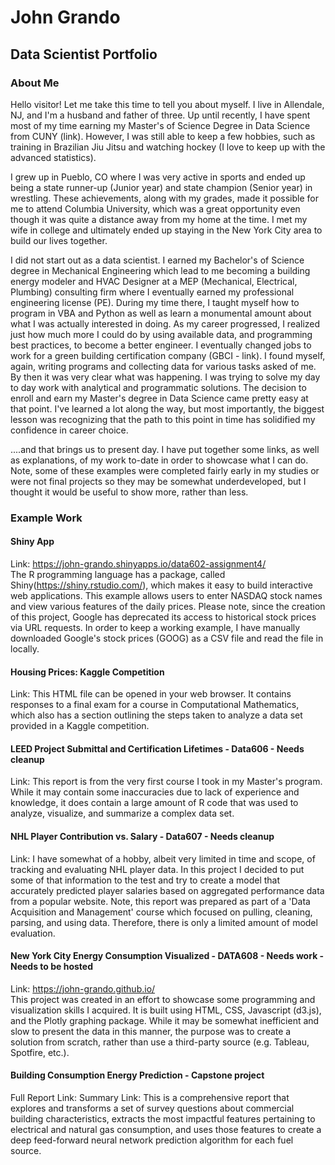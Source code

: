 # John Grando
## Data Scientist Portfolio

### About Me
Hello visitor!  Let me take this time to tell you about myself.  I live in Allendale, NJ, and I'm a husband and father of three.  Up until recently, I have spent most of my time earning my Master's of Science Degree in Data Science from CUNY (link).  However, I was still able to keep a few hobbies,
 such as training in Brazilian Jiu Jitsu and watching hockey (I love to keep up with the advanced statistics).

I grew up in Pueblo, CO where I was very active in sports and ended up being a state runner-up (Junior year) and state champion (Senior year) in wrestling.  These achievements, along with my grades, made it possible for me to attend Columbia University, which was a great opportunity even though it was quite a distance away from my home at the time.  I met my wife in college and ultimately ended up staying in the New York City area to build our lives together.  

I did not start out as a data scientist.  I earned my Bachelor's of Science degree in Mechanical Engineering which lead to me becoming a building energy modeler and HVAC Designer at a MEP (Mechanical, Electrical, Plumbing) consulting firm where I eventually earned my professional engineering license (PE).  During my time there, I taught myself how to program in VBA and Python as well as learn a monumental amount about what I was actually interested in doing.  As my career progressed, I realized just how much more I could do by using available data, and programming best practices, to become a better engineer.  I eventually changed jobs to work for a green building certification company (GBCI - link).  I found myself, again, writing programs and collecting data for various tasks asked of me.  By then it was very clear what was happening.  I was trying to solve my day to day work with analytical and programmatic solutions. The decision to enroll and earn my Master's degree in Data Science came pretty easy at that point.  I've learned a lot along the way, but most importantly, the biggest lesson was recognizing that the path to this point in time has solidified my confidence in career choice.

....and that brings us to present day.  I have put together some links, as well as explanations, of my work to-date in order to showcase what I can do.  Note, some of these examples were completed fairly early in my studies or were not final projects so they may be somewhat underdeveloped, but I thought it would be useful to show more, rather than less.  

### Example Work

#### Shiny App  
Link: https://john-grando.shinyapps.io/data602-assignment4/  
The R programming language has a package, called Shiny(https://shiny.rstudio.com/), which makes it easy to build interactive web applications.  This example allows users to enter NASDAQ stock names and view various features of the daily prices. Please note, since the creation of this project, Google has deprecated its access to historical stock prices via URL requests.  In order to keep a working example, I have manually downloaded Google's stock prices (GOOG) as a CSV file and read the file in locally.

#### Housing Prices: Kaggle Competition
Link:
This HTML file can be opened in your web browser.  It contains responses to a final exam for a course in Computational Mathematics, which also has a section outlining the steps taken to analyze a data set provided in a Kaggle competition.

#### LEED Project Submittal and Certification Lifetimes - Data606 - Needs cleanup
Link:
This report is from the very first course I took in my Master's program.  While it may contain some inaccuracies due to lack of experience and knowledge, it does contain a large amount of R code that was used to analyze, visualize, and summarize a complex data set.

#### NHL Player Contribution vs. Salary - Data607 - Needs cleanup
Link:
I have somewhat of a hobby, albeit very limited in time and scope, of tracking and evaluating NHL player data.  In this project I decided to put some of that information to the test and try to create a model that accurately predicted player salaries based on aggregated performance data from a popular website. Note, this report was prepared as part of a 'Data Acquisition and Management' course which focused on pulling, cleaning, parsing, and using data.  Therefore, there is only a limited amount of model evaluation.

#### New York City Energy Consumption Visualized - DATA608 - Needs work - Needs to be hosted
Link: https://john-grando.github.io/  
This project was created in an effort to showcase some programming and visualization skills I acquired.  It is built using HTML, CSS, Javascript (d3.js), and the Plotly graphing package.  While it may be somewhat inefficient and slow to present the data in this manner, the purpose was to create a solution from scratch, rather than use a third-party source (e.g. Tableau, Spotfire, etc.).  

#### Building Consumption Energy Prediction - Capstone project
Full Report Link:
Summary Link:
This is a comprehensive report that explores and transforms a set of survey questions about commercial building characteristics, extracts the most impactful features pertaining to electrical and natural gas consumption, and uses those features to create a deep feed-forward neural network prediction algorithm for each fuel source.

